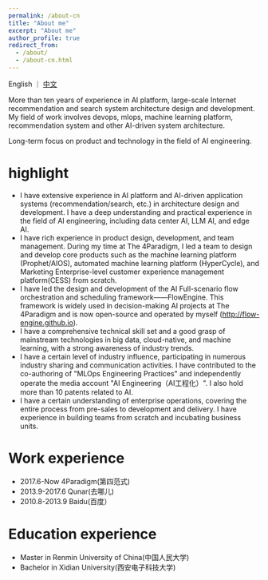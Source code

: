 ```yaml
---
permalink: /about-cn
title: "About me"
excerpt: "About me"
author_profile: true
redirect_from: 
  - /about/
  - /about-cn.html
---
```

English ｜ [中文](/about-cn)

More than ten years of experience in AI platform, large-scale Internet recommendation and search system architecture design and development. My field of work involves devops, mlops, machine learning platform, recommendation system and other AI-driven system architecture.

Long-term focus on product and technology in the field of AI engineering.

highlight
======
* I have extensive experience in AI platform and AI-driven application systems (recommendation/search, etc.) in architecture design and development. I have a deep understanding and practical experience in the field of AI engineering, including data center AI, LLM AI, and edge AI.
* I have rich experience in product design, development, and team management. During my time at The 4Paradigm, I led a team to design and develop core products such as the machine learning platform (Prophet/AIOS), automated machine learning platform (HyperCycle), and Marketing Enterprise-level customer experience management platform(CESS) from scratch.
* I have led the design and development of the AI Full-scenario flow orchestration and scheduling framework——FlowEngine. This framework is widely used in decision-making AI projects at The 4Paradigm and is now open-source and operated by myself (http://flow-engine.github.io).
* I have a comprehensive technical skill set and a good grasp of mainstream technologies in big data, cloud-native, and machine learning, with a strong awareness of industry trends.
* I have a certain level of industry influence, participating in numerous industry sharing and communication activities. I have contributed to the co-authoring of "MLOps Engineering Practices" and independently operate the media account "AI Engineering（AI工程化）". I also hold more than 10 patents related to AI.
* I have a certain understanding of enterprise operations, covering the entire process from pre-sales to development and delivery. I have experience in building teams from scratch and incubating business units.


Work experience
======
* 2017.6-Now 4Paradigm(第四范式)
* 2013.9-2017.6 Qunar(去哪儿)
* 2010.8-2013.9 Baidu(百度）

Education experience
======
* Master in Renmin University of China(中国人民大学)
* Bachelor in Xidian University(西安电子科技大学)



